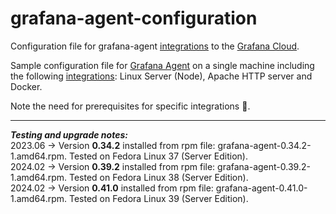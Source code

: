 # grafana-agent-configuration
Configuration file for grafana-agent [integrations](https://grafana.com/docs/grafana-cloud/data-configuration/integrations) to the [Grafana Cloud](https://grafana.com/products/cloud/).

Sample configuration file for [Grafana Agent](https://grafana.com/docs/grafana-cloud/monitor-infrastructure/integrations/integration-reference/integration-linux-node/) on a single machine including the following [integrations](https://grafana.com/docs/grafana-cloud/data-configuration/integrations/integration-reference/): Linux Server (Node), Apache HTTP server and Docker.

Note the need for prerequisites for specific integrations :beer:.

---
***Testing and upgrade notes:***  
2023.06 -> Version **0.34.2** installed from rpm file: grafana-agent-0.34.2-1.amd64.rpm. Tested on Fedora Linux 37 (Server Edition).  
2024.02 -> Version **0.39.2** installed from rpm file: grafana-agent-0.39.2-1.amd64.rpm. Tested on Fedora Linux 38 (Server Edition).  
2024.02 -> Version **0.41.0** installed from rpm file: grafana-agent-0.41.0-1.amd64.rpm. Tested on Fedora Linux 39 (Server Edition). 
